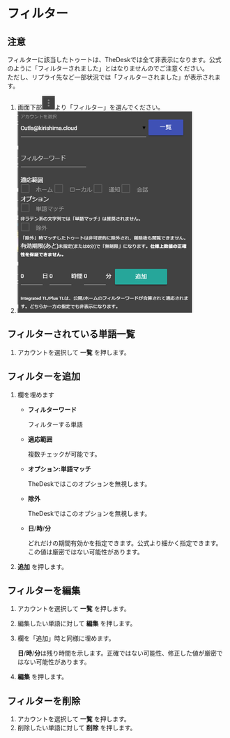 # フィルター

## 注意

フィルターに該当したトゥートは、TheDeskでは全て非表示になります。公式のように「フィルターされました」とはなりませんのでご注意ください。  
ただし、リプライ先など一部状況では「フィルターされました」が表示されます。

1. 画面下部![toot13](/media/toot13.png)より「フィルター」を選んでください。
2. ![timeline19](/media/timeline19.png)

## フィルターされている単語一覧

1. アカウントを選択して **一覧** を押します。

## フィルターを追加

1. 欄を埋めます
   * **フィルターワード**

     フィルターする単語

   * **適応範囲**

     複数チェックが可能です。

   * **オプション:単語マッチ**

     TheDeskではこのオプションを無視します。

   * **除外**

     TheDeskではこのオプションを無視します。

   * **日**/**時**/**分**

     どれだけの期間有効かを指定できます。公式より細かく指定できます。この値は厳密ではない可能性があります。
2. **追加** を押します。

## フィルターを編集

1. アカウントを選択して **一覧** を押します。
2. 編集したい単語に対して **編集** を押します。
3. 欄を「追加」時と同様に埋めます。

   **日**/**時**/**分**は残り時間を示します。正確ではない可能性、修正した値が厳密ではない可能性があります。

4. **編集** を押します。

## フィルターを削除

1. アカウントを選択して **一覧** を押します。
2. 削除したい単語に対して **削除** を押します。

